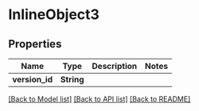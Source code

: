 # InlineObject3

## Properties

Name | Type | Description | Notes
------------ | ------------- | ------------- | -------------
**version_id** | **String** |  | 

[[Back to Model list]](../README.md#documentation-for-models) [[Back to API list]](../README.md#documentation-for-api-endpoints) [[Back to README]](../README.md)


